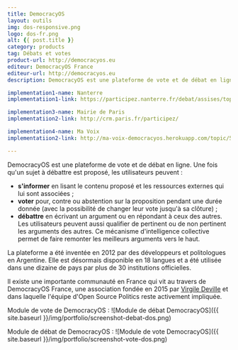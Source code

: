 ```yaml
---
title: DemocracyOS
layout: outils
img: dos-responsive.png
logo: dos-fr.png
alt: {{ post.title }}
category: products
tag: Débats et votes
product-url: http://democracyos.eu
editeur: DemocracyOS France
editeur-url: http://democracyos.eu
description: DemocracyOS est une plateforme de vote et de débat en ligne. 

implementation1-name: Nanterre
implementatiion1-link: https://participez.nanterre.fr/debat/assises/topic/56d71c410bd98110005a4595

implementation3-name: Mairie de Paris
implementatiion2-link: http://crm.paris.fr/participez/

implementation4-name: Ma Voix
implementatiion2-link: http://ma-voix-democracyos.herokuapp.com/topic/56e4364fcde47610007b42fe

---
```


DemocracyOS est une plateforme de vote et de débat en ligne. Une fois qu'un sujet à débattre est proposé, les utilisateurs peuvent :

- **s'informer** en lisant le contenu proposé et les ressources externes qui lui sont associées ;
- **voter** pour, contre ou abstention sur la proposition pendant une durée donnée (avec la possibilité de changer leur vote jusqu'à sa clôture) ;
- **débattre** en écrivant un argument ou en répondant à ceux des autres. Les utilisateurs peuvent aussi qualifier de pertinent ou de non pertinent les arguments des autres. Ce mécanisme d'intelligence collective permet de faire remonter les meilleurs arguments vers le haut.

La plateforme a été inventée en 2012 par des développeurs et politologues en Argentine. Elle est désormais disponible en 18 langues et a été utilisée dans une dizaine de pays par plus de 30 institutions officielles.

Il existe une importante communauté en France qui vit au travers de DemocracyOS France, une association fondée en 2015 par [Virgile Deville](http://www.lesinrocks.com/2016/01/26/actualite/enqu%C3%AAte-sur-le-logiciel-qui-va-r%C3%A9volutionner-la-d%C3%A9mocratie-11800847/) et dans laquelle l'équipe d'Open Source Politics reste activement impliquée.

Module de vote de DemocracyOS :
![Module de débat DemocracyOS]({{ site.baseurl }}/img/portfolio/screenshot-debat-dos.png)

Module de débat de DemocracyOS :
![Module de vote DemocracyOS]({{ site.baseurl }}/img/portfolio/screenshot-vote-dos.png)

